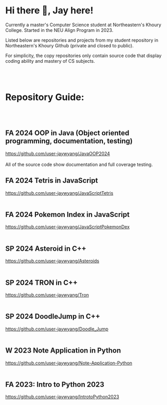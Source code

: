 # Hi there 👋, Jay here!

Currently a master's Computer Science student at Northeastern's Khoury College.
Started in the NEU Align Program in 2023.

Listed below are repositories and projects from my student repository in Northeastern's Khoury Github (private and closed to public). 

For simplicity, the copy repositories only contain source code that display coding ability and mastery of CS subjects.

<br /> 
<br /> 

# Repository Guide: 
<br /> 
<br /> 


## FA 2024 OOP in Java (Object oriented programming, documentation, testing)
 https://github.com/user-jaywyang/JavaOOP2024 <br /> <br /> 
 All of the source code show documentation and full coverage testing.


## FA 2024 Tetris in JavaScript
 https://github.com/user-jaywyang/JavaScriptTetris <br /> <br /> 


## FA 2024 Pokemon Index in JavaScript
 https://github.com/user-jaywyang/JavaScriptPokemonDex <br /> <br /> 


## SP 2024 Asteroid in C++ 
 https://github.com/user-jaywyang/Asteroids <br /> <br /> 


## SP 2024 TRON in C++
 https://github.com/user-jaywyang/Tron <br /> <br /> 


## SP 2024 DoodleJump in C++
 https://github.com/user-jaywyang/Doodle_Jump <br /> <br /> 


## W 2023 Note Application in Python
 https://github.com/user-jaywyang/Note-Application-Python <br /> <br /> 


## FA 2023: Intro to Python 2023 
 https://github.com/user-jaywyang/IntrotoPython2023


